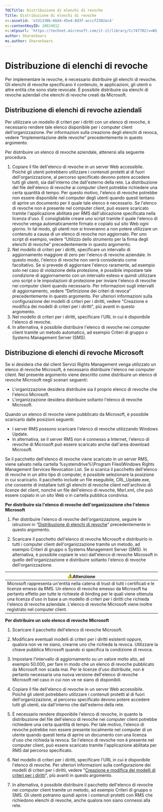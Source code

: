 ```yaml
---
TOCTitle: Distribuzione di elenchi di revoche
Title: Distribuzione di elenchi di revoche
ms:assetid: 'e331338b-66d4-45e4-8d3f-acccf2302ac4'
ms:contentKeyID: 18824812
ms:mtpsurl: 'https://technet.microsoft.com/it-it/library/Cc747702(v=WS.10)'
author: SharonSears
ms.author: SharonSears
---
```


Distribuzione di elenchi di revoche
===================================

Per implementare le revoche, è necessario distribuire gli elenchi di revoche. Gli elenchi di revoche specificano il contenuto, le applicazioni, gli utenti o altre entità che sono state revocate. È possibile distribuire sia elenchi di revoche aziendali che elenchi di revoche creati da Microsoft.

Distribuzione di elenchi di revoche aziendali
---------------------------------------------

Per utilizzare un modello di criteri per i diritti con un elenco di revoche, è necessario rendere tale elenco disponibile per i computer client dell'organizzazione. Per informazioni sulla creazione degli elenchi di revoca, vedere “Implementazione delle revoche” precedentemente in questo argomento.

Per distribuire un elenco di revoche aziendale, attenersi alla seguente procedura.

1.  Copiare il file dell'elenco di revoche in un server Web accessibile. Poiché gli utenti potrebbero utilizzare i contenuti protetti al di fuori dell'organizzazione, al percorso specificato devono potere accedere tutti gli utenti, sia dall'interno che dall'esterno della rete.
    La distribuzione del file dell'elenco di revoche ai computer client potrebbe richiedere una certa quantità di tempo. Per questo motivo, l'elenco di revoche potrebbe non essere disponibile nel computer degli utenti quando questi tentano di aprire un documento per il quale tale elenco è necessario. Se l'elenco di revoche non è presente nel computer client, può essere scaricato tramite l'applicazione abilitata per RMS dall'ubicazione specificata nella licenza d'uso.
    È consigliabile creare uno script tramite il quale l'elenco di revoche venga automaticamente firmato e copiato sul sito Web ogni giorno. In tal modo, gli utenti non si troveranno a non potere utilizzare un contenuto a causa di un elenco di revoche non aggiornato. Per uno script di esempio, vedere “Utilizzo dello strumento per la firma degli elenchi di revoche” precedentemente in questo argomento.
2.  Nel modello di criteri per i diritti, specificare un intervallo di aggiornamento maggiore di zero per l'elenco di revoche aziendale. In questo modo, l'elenco di revoche non verrà considerato come facoltativo. Se si prevede di aggiornare l'elenco raramente, ad esempio solo nel caso di violazione della protezione, è possibile impostare tale condizione di aggiornamento con un intervallo esteso e quindi utilizzare uno script o le impostazioni di protezione per inviare l'elenco di revoche nei computer client quando necessario. Per informazioni sugli intervalli di aggiornamento, vedere “Definizione dei criteri di revoca” precedentemente in questo argomento. Per ulteriori informazioni sulla configurazione dei modelli di criteri per i diritti, vedere "Creazione e modifica dei modelli di criteri per i diritti", più avanti in questo argomento.
3.  Nel modello di criteri per i diritti, specificare l'URL in cui è disponibile l'elenco di revoche.
4.  In alternativa, è possibile distribuire l'elenco di revoche nei computer client tramite un metodo automatico, ad esempio Criteri di gruppo o Systems Management Server (SMS).

Distribuzione di elenchi di revoche Microsoft
---------------------------------------------

Se si desidera che dal client Servizi Rights Management venga utilizzato un elenco di revoche Microsoft, è necessario distribuire l'elenco nei computer client. Nel presente argomento viene descritto come distribuire un elenco di revoche Microsoft negli scenari seguenti:

-   L'organizzazione desidera distribuire sia il proprio elenco di revoche che l'elenco Microsoft.
-   L'organizzazione desidera distribuire soltanto l'elenco di revoche Microsoft.

Quando un elenco di revoche viene pubblicato da Microsoft, è possibile scaricarlo dalle posizioni seguenti:

-   I server RMS possono scaricare l'elenco di revoche utilizzando Windows Update.
-   In alternativa, se il server RMS non è connesso a Internet, l'elenco di revoche di Microsoft può essere scaricato anche dall'area download Microsoft.

Se il pacchetto dell'elenco di revoche viene scaricato in un server RMS, viene salvato nella cartella %systemdrive%\\Program Files\\Windows Rights Management Services Revocation List. Se si scarica il pacchetto dell'elenco di revoche in un altro tipo di computer, è possibile selezionare la posizione in cui scaricarlo. Il pacchetto include un file eseguibile, CRL\_Update.exe, che consente di installare tutti gli elenchi di revoche client nell'archivio di licenze del client, nonché un file dell'elenco di revoche, Msrl.xml, che può essere copiato in un sito Web o in cartella pubblica condivisa.

**Per distribuire sia l'elenco di revoche dell'organizzazione che l'elenco Microsoft**
1.  Per distribuire l'elenco di revoche dell'organizzazione, seguire le istruzioni in “[Distribuzione di elenchi di revoche](https://technet.microsoft.com/e331338b-66d4-45e4-8d3f-acccf2302ac4)” precedentemente in questo argomento.

2.  Scaricare il pacchetto dell'elenco di revoche Microsoft e distribuirlo in tutti i computer client dell'organizzazione tramite un metodo, ad esempio Criteri di gruppo o Systems Management Server (SMS). In alternativa, è possibile copiare le voci dall'elenco di revoche Microsoft in quello dell'organizzazione e distribuire soltanto l'elenco di revoche dell'organizzazione.

| ![](/security-updates/images/Cc747702.Caution(WS.10).gif)Attenzione                                                                                                                                                                                                                                                                                                                                              |
|-----------------------------------------------------------------------------------------------------------------------------------------------------------------------------------------------------------------------------------------------------------------------------------------------------------------------------------------------------------------------------------------------------------------------------|
| Microsoft rappresenta un'entità nella catena di trust di tutti i certificati e le licenze emessi da RMS. Un elenco di revoche emesso da Microsoft ha pertanto effetto per tutte le richieste di binding per le quali viene ottenuta una licenza d'uso in base a un modello di criteri per i diritti che richieda l'elenco di revoche aziendale. L'elenco di revoche Microsoft viene inoltre registrato nel computer client. |

**Per distribuire un solo elenco di revoche Microsoft**
1.  Scaricare il pacchetto dell'elenco di revoche Microsoft.

2.  Modificare eventuali modelli di criteri per i diritti esistenti oppure, qualora non ve ne siano, crearne uno che richieda la revoca. Utilizzare la chiave pubblica Microsoft quando si specifica la condizione di revoca.

3.  Impostare l'intervallo di aggiornamento su un valore molto alto, ad esempio 50.000, per fare in modo che un elenco di revoche pubblicato da Microsoft non scada mai. Per le licenze d'uso distribuite, non è pertanto necessaria una nuova versione dell'elenco di revoche Microsoft nel caso in cui non ve ne siano di disponibili.

4.  Copiare il file dell'elenco di revoche in un server Web accessibile. Poiché gli utenti potrebbero utilizzare i contenuti protetti al di fuori dell'organizzazione, al percorso specificato devono potere accedere tutti gli utenti, sia dall'interno che dall'esterno della rete.

5.  È necessario rendere disponibile l'elenco di revoche, in quanto la distribuzione del file dell'elenco di revoche nei computer client potrebbe richiedere una certa quantità di tempo. Per tale motivo, l'elenco di revoche potrebbe non essere presente localmente nel computer di un utente quando questi tenta di aprire un documento con una licenza d'uso che richieda la revoca. Se l'elenco di revoche non è presente nel computer client, può essere scaricato tramite l'applicazione abilitata per RMS dal percorso specificato.

6.  Nel modello di criteri per i diritti, specificare l'URL in cui è disponibile l'elenco di revoche. Per ulteriori informazioni sulla configurazione dei modelli di criteri per i diritti, vedere "[Creazione e modifica dei modelli di criteri per i diritti](https://technet.microsoft.com/6014176f-ef71-4d29-b3e3-da129c18563d)", più avanti in questo argomento.

7.  In alternativa, è possibile distribuire il pacchetto dell'elenco di revoche nei computer client tramite un metodo, ad esempio Criteri di gruppo o SMS. Gli utenti potranno quindi aprire i contenuti protetti con RMS che richiedono elenchi di revoche, anche qualora non siano connessi alla rete.
